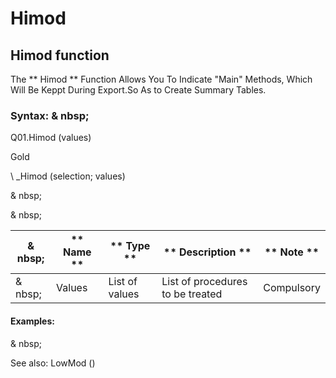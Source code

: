 # Himod

## Himod function

The ** Himod ** Function Allows You To Indicate "Main" Methods, Which Will Be Keppt During Export.So As to Create Summary Tables.

### Syntax: & nbsp;

Q01.Himod (values)

Gold

\ _Himod (selection; values)

& nbsp;

& nbsp;

|& nbsp;|** Name ** |** Type ** |** Description ** |** Note ** |
|--- |--- |--- |--- |--- |
|& nbsp;|Values ​​|List of values ​​|List of procedures to be treated |Compulsory |


#### Examples:

& nbsp;

See also: LowMod ()